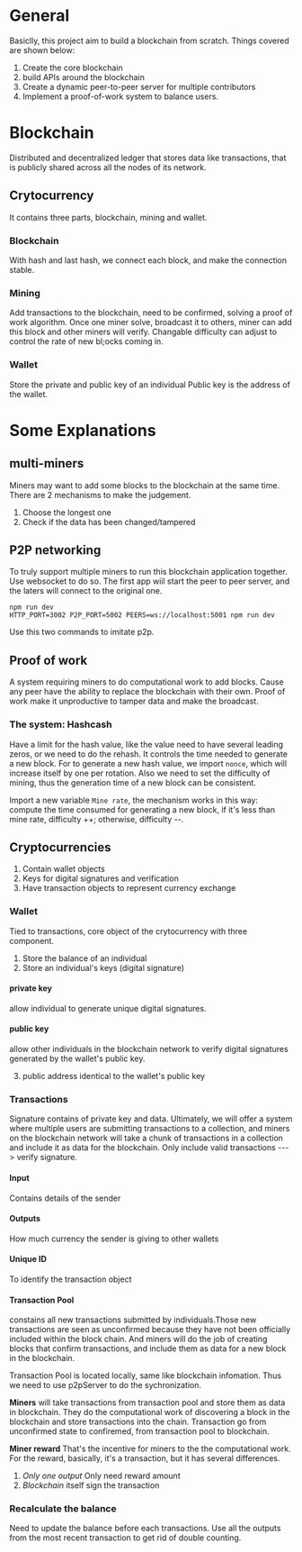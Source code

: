 # General
Basiclly, this project aim to build a blockchain from scratch. Things covered are shown below:
1. Create the core blockchain
2. build APIs around the blockchain
3. Create a dynamic peer-to-peer server for multiple contributors
4. Implement a proof-of-work system to balance users. 

# Blockchain
Distributed and decentralized ledger that stores data like transactions, that is publicly shared across all the nodes of its network. 

## Crytocurrency
It contains three parts, blockchain, mining and wallet. 
### Blockchain
With hash and last hash, we connect each block, and make the connection stable.
### Mining
Add transactions to the blockchain, need to be confirmed, solving a proof of work algorithm. Once one miner solve, broadcast it to others, miner can add this block and other miners will verify. 
Changable difficulty can adjust to control the rate of new bl;ocks coming in. 
### Wallet
Store the private and public key of an individual
Public key is the address of the wallet. 

# Some Explanations

## multi-miners
Miners may want to add some blocks to the blockchain at the same time. There are 2 mechanisms to make the judgement.

1. Choose the longest one
2. Check if the data has been changed/tampered

## P2P networking

To truly support multiple miners to run this blockchain application together. Use websocket to do so. The first app wiil start the peer to peer server, and the laters will connect to the original one. 

    npm run dev
    HTTP_PORT=3002 P2P_PORT=5002 PEERS=ws://localhost:5001 npm run dev

Use this two commands to imitate p2p. 

## Proof of work
A system requiring miners to do computational work to add blocks. Cause any peer have the ability to replace the blockchain with their own. Proof of work make it unproductive to tamper data and make the broadcast. 

### The system: Hashcash
Have a limit for the hash value, like the value need to have several leading zeros, or we need to do the rehash. It controls the time needed to generate a new block. For to generate a new hash value, we import `nonce`, which will increase itself by one per rotation. Also we need to set the difficulty of mining, thus the generation time of a new block can be consistent.

Import a new variable `Mine rate`, the mechanism works in this way: compute the time consumed for generating a new block, if it's less than mine rate, difficulty ++; otherwise, difficulty --. 

## Cryptocurrencies
1. Contain wallet objects
2. Keys for digital signatures and verification
3. Have transaction objects to represent currency exchange
### Wallet
Tied to transactions, core object of the crytocurrency with three component.
1. Store the balance of an individual
2. Store an individual's keys (digital signature)
#### private key
allow individual to generate unique digital signatures. 
#### public key
allow other individuals in the blockchain network to verify digital signatures generated by the wallet's public key. 

3. public address
identical to the wallet's public key

### Transactions
Signature contains of private key and data. Ultimately, we will offer a system where multiple users are submitting transactions to a collection, and miners on the blockchain network will take a chunk of transactions in a collection and include it as data for the blockchain. Only include valid transactions ---> verify signature. 
#### Input
Contains details of the sender
#### Outputs
How much currency the sender is giving to other wallets
#### Unique ID
To identify the transaction object 

#### Transaction Pool
constains all new transactions submitted by individuals.Those new transactions are seen as unconfirmed because they have not been officially included within the block chain. And miners will do the job of creating blocks that confirm transactions, and include them as data for a new block in the blockchain. 

Transaction Pool is located locally, same like blockchain infomation. Thus we need to use p2pServer to do the sychronization. 

**Miners**  will take transactions from transaction pool and store them as data in blockchain. They do the computational work of discovering a block in the blockchain and store transactions into the chain. Transaction go from unconfirmed state to confiremed, from transaction pool to blockchain. 

**Miner reward** 
That's the incentive for miners to the the computational work. 
For the reward, basically, it's a transaction, but it has several differences.

1. *Only one output* Only need reward amount
2. *Blockchain* itself sign the transaction

### Recalculate the balance
Need to update the balance before each transactions.
Use all the outputs from the most recent transaction to get rid of double counting. 
